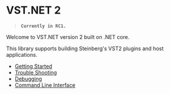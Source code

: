# VST.NET 2

> **`Currently in RC1.`**

Welcome to VST.NET version 2 built on .NET core.

This library supports building Steinberg's VST2 plugins and host applications.

- [Getting Started](GettingStarted.md)
- [Trouble Shooting](TroubleShooting.md)
- [Debugging](Debugging.md)
- [Command Line Interface](cli.md)
